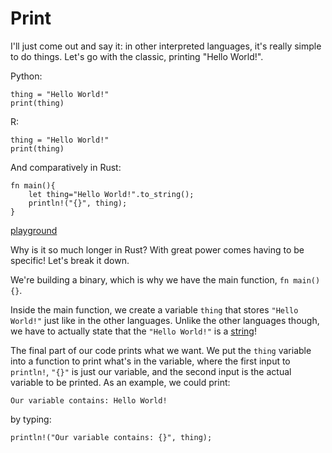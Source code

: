 # Print

I'll just come out and say it: in other interpreted languages, it's really simple to do things. Let's go with the classic, printing "Hello World!".

Python: 
```
thing = "Hello World!"
print(thing)
```

R:
```
thing = "Hello World!"
print(thing)
```

And comparatively in Rust:
```
fn main(){
    let thing="Hello World!".to_string();
    println!("{}", thing);
}
```
[playground](https://play.rust-lang.org/?version=stable&mode=debug&edition=2018&gist=a4a47924ba912573476de3d42841c2b9)


Why is it so much longer in Rust? With great power comes having to be specific! Let's break it down.

We're building a binary, which is why we have the main function, `fn main(){}`. 

Inside the main function, we create a variable `thing` that stores `"Hello World!"` just like in the other languages. Unlike the other languages though, we have to actually state that the `"Hello World!"` is a [string](https://en.wikipedia.org/wiki/String_(computer_science))! 

The final part of our code prints what we want. We put the `thing` variable into a function to print what's in the variable, where the first input to `println!`, `"{}"` is just our variable, and the second input is the actual variable to be printed. As an example, we could print:

`Our variable contains: Hello World!` 

by typing:

`println!("Our variable contains: {}", thing);`